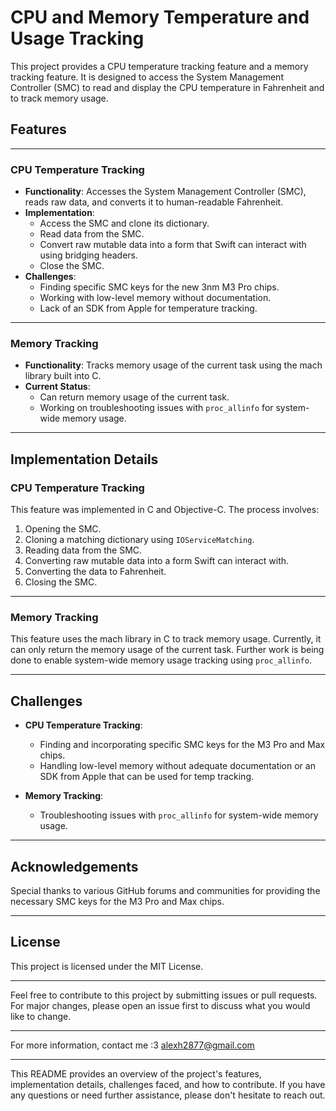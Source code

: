 # CPU and Memory Temperature and Usage Tracking

This project provides a CPU temperature tracking feature and a memory tracking feature. It is designed to access the System Management Controller (SMC) to read and display the CPU temperature in Fahrenheit and to track memory usage.

## Features

---

### CPU Temperature Tracking

- **Functionality**: Accesses the System Management Controller (SMC), reads raw data, and converts it to human-readable Fahrenheit.
- **Implementation**:
  - Access the SMC and clone its dictionary.
  - Read data from the SMC.
  - Convert raw mutable data into a form that Swift can interact with using bridging headers.
  - Close the SMC.
- **Challenges**:
  - Finding specific SMC keys for the new 3nm M3 Pro chips.
  - Working with low-level memory without documentation.
  - Lack of an SDK from Apple for temperature tracking.

---

### Memory Tracking

- **Functionality**: Tracks memory usage of the current task using the mach library built into C.
- **Current Status**:
  - Can return memory usage of the current task.
  - Working on troubleshooting issues with `proc_allinfo` for system-wide memory usage.

---

## Implementation Details

### CPU Temperature Tracking

This feature was implemented in C and Objective-C. The process involves:

1. Opening the SMC.
2. Cloning a matching dictionary using `IOServiceMatching`.
3. Reading data from the SMC.
4. Converting raw mutable data into a form Swift can interact with.
5. Converting the data to Fahrenheit.
6. Closing the SMC.

---

### Memory Tracking

This feature uses the mach library in C to track memory usage. Currently, it can only return the memory usage of the current task. Further work is being done to enable system-wide memory usage tracking using `proc_allinfo`.

---

## Challenges

- **CPU Temperature Tracking**:
  - Finding and incorporating specific SMC keys for the M3 Pro and Max chips.
  - Handling low-level memory without adequate documentation or an SDK from Apple that can be used for temp tracking.

- **Memory Tracking**:
  - Troubleshooting issues with `proc_allinfo` for system-wide memory usage.

---

## Acknowledgements

Special thanks to various GitHub forums and communities for providing the necessary SMC keys for the M3 Pro and Max chips.

---

## License

This project is licensed under the MIT License.

---

Feel free to contribute to this project by submitting issues or pull requests. For major changes, please open an issue first to discuss what you would like to change.

---

For more information, contact me :3 alexh2877@gmail.com 

---

This README provides an overview of the project's features, implementation details, challenges faced, and how to contribute. If you have any questions or need further assistance, please don't hesitate to reach out.
